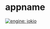 # appname
[![engine: jokio](https://img.shields.io/badge/engine-%F0%9F%83%8F%20jok-44cc11.svg)](https://github.com/jokio/jok-cli)


